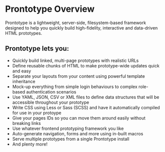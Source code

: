 # Prontotype Overview

<p class="lead">Prontotype is a lightweight, server-side, filesystem-based framework designed to help you quickly build high-fidelity, interactive and data-driven HTML prototypes.</p>

## Prontotype lets you:

* Quickly build linked, multi-page prototypes with realistic URLs
* Define reusable chunks of HTML to make prototype-wide updates quick and easy
* Separate your layouts from your content using powerful template inheritance
* Mock-up everything from simple login behaviours to complex role-based authentication scenarios
* Use YAML, JSON, CSV or XML files to define data structures that will be accessible throughout your prototype
* Write CSS using Less or Sass (SCSS) and have it automatically compiled for use in your protoype
* Give your pages IDs so you can move them around easily without breaking links
* Use whatever frontend prototyping framework you like
* Auto-generate navigation, forms and more using in-built macros
* Serve multiple prototypes from a single Prontotype install
* And plenty more!